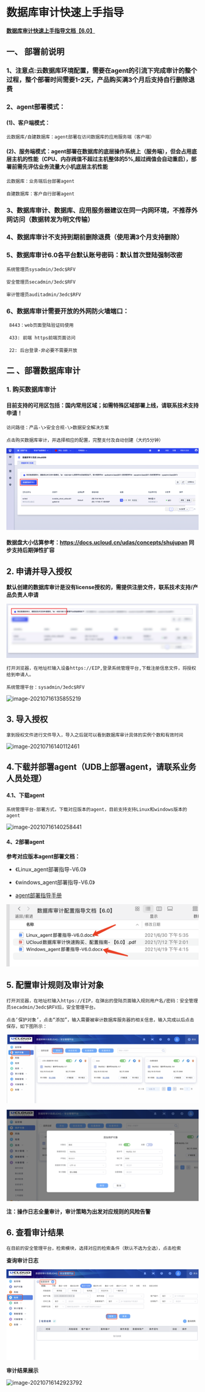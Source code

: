 

# 数据库审计快速上手指导

[**数据库审计快速上手指导文档【6.0】**](https://dn-audit-docs.cn-bj.ufileos.com/%E6%95%B0%E6%8D%AE%E5%BA%93%E5%AE%A1%E8%AE%A1%E9%85%8D%E7%BD%AE%E6%8C%87%E5%AF%BC%E6%96%87%E6%A1%A3%E3%80%906.0%E3%80%91.zip)

## 一、 部署前说明

### 1、注意点:云数据库环境配置，需要在agent的引流下完成审计的整个过程，整个部署时间需要1-2天，产品购买满3个月后支持自行删除退费

### 2、agent部署模式：

  #### (1)、客户端模式：

    云数据库/自建数据库：agent部署在访问数据库的应用服务端（客户端）


#### (2)、服务端模式：agent部署在数据库的底层操作系统上（服务端），但会占用底层主机的性能（CPU、内存阀值不超过主机整体的5%,超过阀值会自动重启），部署前需先评估业务流量大小机底层主机性能

    云数据库：业务端后台部署agent

    自建数据库：客户自行部署agent


### 3、数据库审计、数据库、应用服务器建议在同一内网环境，不推荐外网访问（数据转发为明文传输）

### 4、数据库审计不支持到期前删除退费（使用满3个月支持删除）

### 5、数据库审计6.0各平台默认账号密码：默认首次登陆强制改密

    系统管理员sysadmin/3edc$RFV 

    安全管理员secadmin/3edc$RFV

    审计管理员auditadmin/3edc$RFV
    
### 6、数据库审计需要开放的外网防火墙端口：

     8443：web页面登陆验证码使用
     
     433: 前端 https前端页面访问
     
     22: 后台登录-非必要不需要开放
     
    



## 二 、部署数据库审计

### 1\. 购买数据库审计

#### 目前支持的可用区包括：国内常用区域；如需特殊区域部署上线，请联系技术支持申请！

    访问路径：产品-\>安全合规-\>数据安全解决方案
      
    点击购买数据库审计，并选择相应的配置，完整支付及自动创建（大约5分钟）

![](/images/goumai1.png)

#### 数据盘大小估算参考：https://docs.ucloud.cn/udas/concepts/shujupan 同步支持后期弹性扩容

## 2\. 申请并导入授权

**默认创建的数据库审计是没有license授权的，需提供注册文件，联系技术支持/产品负责人申请**

![](images/lianxifangshi.png)

    打开浏览器，在地址栏输入设备https://EIP,登录系统管理平台,下载注册信息文件，将授权给到申请人。

    系统管理平台：sysadmin/3edc$RFV 

![image-20210716135855219](images/image-20210716135855219.png)



## 3\. 导入授权

    拿到授权文件进行文件导入，导入之后就可以看到数据库审计具体的实例个数和有效时间 

![image-20210716140112461](images/image-20210716140112461.png)

## 4\.下载并部署agent（UDB上部署agent，请联系业务人员处理）

#### 4.1、下载agent

    系统管理平台-部署方式，下载对应版本的agent，目前支持支持Linux和windows版本的agent

![image-20210716140258441](images/image-20210716140258441.png)

#### 4、2部署agent

**参考对应版本agent部署文档：**

* 《Linux_agent部署指导-V6.0》

* 《windows_agent部署指导-V6.0》

* [agent部署指导手册](https://dn-audit-docs.cn-bj.ufileos.com/%E6%95%B0%E6%8D%AE%E5%BA%93%E5%AE%A1%E8%AE%A1%E9%85%8D%E7%BD%AE%E6%8C%87%E5%AF%BC%E6%96%87%E6%A1%A3%E3%80%906.0%E3%80%91.zip)

![image-20210716140544892](images/image-20210716140544892.png)

## 5\. 配置审计规则及审计对象

    打开浏览器，在地址栏输入https://EIP，在弹出的登陆页面输入规则用户名/密码：安全管理员secadmin/3edc$RFV后，安全管理平台。

    点击‘保护对象’，点击“添加”，输入需要被审计数据库服务器的相关信息，输入完成以后点击保存，如下图所示：

![img](images/wpsviw0QP.jpg) 

![img](images/wpsQ7prhq.jpg) 

 

**注：操作日志全量审计，审计策略为出发对应规则的风险告警**

## 6\. 查看审计结果

    在目前的安全管理平台，检索模块，选择对应的检索条件（默认不选为全选），点击检索

**查询审计日志**

![img](images/wpskY6y1g.jpg)

**审计结果展示**

![image-20210716142923792](images/image-20210716142923792.png)

